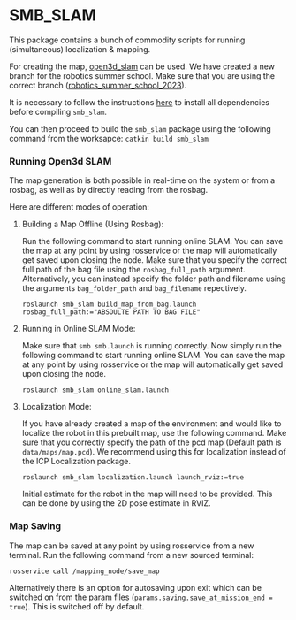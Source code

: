 # SMB_SLAM
This package contains a bunch of commodity scripts for running (simultaneous) localization & mapping.

For creating the map, [open3d_slam](https://github.com/leggedrobotics/open3d_slam) can be used. We have created a new branch for the robotics summer school. Make sure that you are using the correct branch ([robotics_summer_school_2023](https://github.com/leggedrobotics/open3d_slam/tree/robotics_summer_school_2023)).

It is necessary to follow the instructions [here](https://open3d-slam.readthedocs.io/en/latest/installation.html) to install all dependencies before compiling `smb_slam`.

You can then proceed to build the `smb_slam` package using the following command from the worksapce: `catkin build smb_slam`

### Running Open3d SLAM

The map generation is both possible in real-time on the system or from a rosbag, as well as by directly reading from the rosbag. 

Here are different modes of operation:

1. Building a Map Offline (Using Rosbag):

     Run the following command to start running online SLAM. You can save the map at any point by using rosservice or the map will automatically get saved upon closing the node. Make sure that you specify the correct full path of the bag file using the `rosbag_full_path` argument. Alternatively, you can instead specify the folder path and filename using the arguments `bag_folder_path` and `bag_filename` repectively.
     
      ```
      roslaunch smb_slam build_map_from_bag.launch rosbag_full_path:="ABSOULTE PATH TO BAG FILE"
      ```

2. Running in Online SLAM Mode:

      Make sure that `smb smb.launch` is running correctly. Now simply run the following command to start running online SLAM. You can save the map at any point by using rosservice or the map will automatically get saved upon closing the node.
      
      ```
      roslaunch smb_slam online_slam.launch
      ```

3. Localization Mode:

      If you have already created a map of the environment and would like to localize the robot in this prebuilt map, use the following command. Make sure that you correctly specify the path of the pcd map (Default path is `data/maps/map.pcd`). We recommend using this for localization instead of the ICP Localization package. 
      ```
      roslaunch smb_slam localization.launch launch_rviz:=true
      ```
     Initial estimate for the robot in the map will need to be provided. This can be done by using the 2D pose estimate in RVIZ.

### Map Saving

The map can be saved at any point by using rosservice from a new terminal. Run the following command from a new sourced terminal:
```
rosservice call /mapping_node/save_map
```
Alternatively there is an option for autosaving upon exit which can be switched on from the param files (`params.saving.save_at_mission_end = true`). This is switched off by default.
